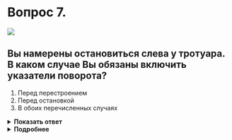 # Вопрос 7.

![](https://s.drom.ru/i24227/pdd/tickets/2016/1542608637.jpg)

## Вы намерены остановиться слева у тротуара. В каком случае Вы обязаны включить указатели поворота?

1. Перед перестроением
2. Перед остановкой
3. В обоих перечисленных случаях

<details>
<summary><b>Показать ответ</b></summary>
Правильный ответ: 3
</details>
<details>
<summary><b>Подробнее</b></summary>
Для остановки с левой стороны дороги по ходу вашего движения необходимо совершить перестроение. Заблаговременное включение левого указателя поворота обязательно. Обязательное его включение и перед остановкой.
Правильный ответ - в обоих перечисленных случаях.
</details>